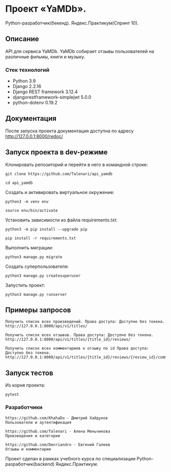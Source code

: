 # Проект «YaMDb». 
Python-разработчик(бекенд). Яндекс.Практикум(Спринт 10).

## Описание
API для сервиса YaMDb.
YaMDb собирает отзывы пользователей на различные фильмы, книги и музыку. 

### Стек технологий
- Python 3.9
- Django 2.2.16
- Django REST framework 3.12.4
- djangorestframework-simplejwt 5.0.0
- python-dotenv 0.19.2

## Документация

После запуска проекта документация доступна по адресу http://127.0.0.1:8000/redoc/

## Запуск проекта в dev-режиме

Клонировать репозиторий и перейти в него в командной строке:

```
git clone https://github.com/Talenari/api_yamdb
```

```
cd api_yamdb
```

Создать и активировать виртуальное окружение:

```
python3 -m venv env
```

```
source env/bin/activate
```

Установить зависимости из файла requirements.txt:

```
python3 -m pip install --upgrade pip
```

```
pip install -r requirements.txt
```

Выполнить миграции:

```
python3 manage.py migrate
```
Создать суперпользователя:

```
python3 manage.py createsuperuser
```

Запустить проект:

```
python3 manage.py runserver
```

## Примеры запросов
```
Получить список всех произведений. Права доступа: Доступно без токена.
http://127.0.0.1:8000/api/v1/titles/
```
```
Получить список всех отзывов. Права доступа: Доступно без токена.
http://127.0.0.1:8000/api/v1/titles/{title_id}/reviews/
```
```
Получить список всех комментариев к отзыву по id Права доступа: Доступно без токена.
http://127.0.0.1:8000/api/v1/titles/{title_id}/reviews/{review_id}/comments/
```


## Запуск тестов

Из корня проекта:

```
pytest
```

### Разработчики

```
https://github.com/KhahaDu - Дмитрий Хайдуков
Пользователи и аутентификация
```

```
https://github.com/Talenari - Алена Меньчикова
Произведения и категории
```

```
https://github.com/Denriandro - Евгений Галеев
Отзывы и комментарии
```
Проект сделан в рамках учебного курса по специализации Python-разработчик(backend) Яндекс.Практикум.